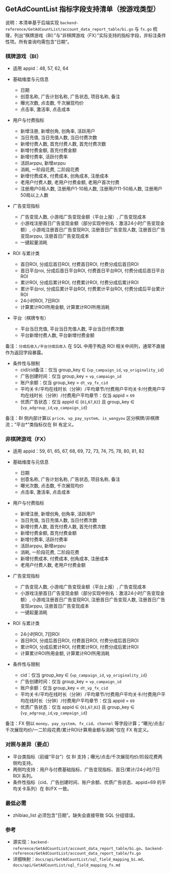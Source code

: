 ## GetAdCountList 指标字段支持清单（按游戏类型）

说明：本清单基于后端实现 `backend-reference/GetAdCountList/account_data_report_table/bi.go` 与 `fx.go` 梳理，列出“棋牌游戏（BI）”与“非棋牌游戏（FX）”实际支持的指标字段，并标注条件性项。所有查询均需包含“日期”。

### 棋牌游戏（BI）

- 适用 appid：48, 57, 62, 64

- 基础维度与元信息
  - 日期
  - 创意名称, 广告计划名称, 广告状态, 项目名称, 备注
  - 曝光次数, 点击数, 千次展现均价
  - 点击率, 激活率, 点击成本

- 用户与付费指标
  - 新增注册, 新增创角, 创角率, 活跃用户
  - 当日充值, 当日充值人数, 当日付费次数
  - 新增付费人数, 首充付费人数, 首充付费次数
  - 新增付费金额, 首充付费金额
  - 新增付费率, 活跃付费率
  - 活跃arppu, 新增arppu
  - 消耗, 一阶段花费, 二阶段花费
  - 新增付费成本, 付费成本, 创角成本, 注册成本
  - 老用户付费人数, 老用户付费金额, 老用户首次付费
  - 注册用户0局人数, 注册用户1-10局人数, 注册用户11-50局人数, 注册用户50局以上人数

- 广告变现指标
  - 广告变现人数, 小游戏广告变现金额（平台上报）, 广告变现成本
  - 小游戏注册首日广告变现金额（部分实现中别名：激活24小时广告变现金额）, 小游戏注册首日广告变现ROI, 注册首日广告变现人数, 注册首日广告变现arppu, 注册首日广告变现成本
  - 一键起量消耗

- ROI 与累计类
  - 首日ROI, 分成后首日ROI, 付费首日ROI, 付费分成后首日ROI
  - 首日平台roi, 分成后首日平台ROI, 付费首日平台ROI, 付费分成后首日平台ROI
  - 累计ROI, 分成后累计ROI, 付费累计ROI, 付费分成后累计ROI
  - 累计平台roi, 分成后累计平台ROI, 付费累计平台ROI, 付费分成后平台累计ROI
  - 24小时ROI, 7日ROI
  - 计算累计ROI所用金额, 计算累计ROI所用消耗

- 平台（棋牌专有）
  - 平台当日充值, 平台当日充值人数, 平台当日付费次数
  - 平台新增付费人数, 平台新增付费金额

备注：`分成后收入/平台分成后收入` 在 SQL 中用于构造 ROI 相关中间列，通常不直接作为返回字段暴露。

- 条件性与限制
  - cid/cid备注：仅当 group_key ∈ {`vp_campaign_id`, `vp_originality_id`}
  - 广告创建时间：仅当 group_key = `vp_campaign_id`
  - 账户余额：仅当 group_key = `dt_vp_fx_cid`
  - 平均关卡/平均在线时长（分钟）/平均章节/付费用户平均关卡/付费用户平均在线时长（分钟）/付费用户平均章节：仅当 appid = `69`
  - 优质广告状态：仅当 appid ∈ {`61`,`67`,`82`} 且 group_key ∈ {`vp_adgroup_id`,`vp_campaign_id`}

备注：BI 侧内部计算以 `price`、`vp_pay_system`、`is_wangyou` 区分棋牌/非棋牌流；“平台*”类指标仅在 BI 有定义。

### 非棋牌游戏（FX）

- 适用 appid：59, 61, 65, 67, 68, 69, 72, 73, 74, 75, 78, 80, 81, 82

- 基础维度与元信息
  - 日期
  - 创意名称, 广告计划名称, 广告状态, 项目名称, 备注
  - 曝光次数, 点击数, 千次展现均价
  - 点击率, 激活率, 点击成本

- 用户与付费指标
  - 新增注册, 新增创角, 创角率, 活跃用户
  - 当日充值, 当日充值人数, 当日付费次数
  - 新增付费人数, 首充付费人数, 首充付费次数
  - 新增付费金额, 首充付费金额
  - 新增付费率, 活跃付费率
  - 活跃arppu, 新增arppu
  - 消耗, 一阶段花费, 二阶段花费
  - 新增付费成本, 付费成本, 创角成本, 注册成本
  - 老用户付费人数, 老用户付费金额

- 广告变现指标
  - 广告变现人数, 小游戏广告变现金额（平台上报）, 广告变现成本
  - 小游戏注册首日广告变现金额（部分实现中别名：激活24小时广告变现金额）, 小游戏注册首日广告变现ROI, 注册首日广告变现人数, 注册首日广告变现arppu, 注册首日广告变现成本
  - 一键起量消耗

- ROI 与累计类
  - 24小时ROI, 7日ROI
  - 首日ROI, 分成后首日ROI, 付费首日ROI, 付费分成后首日ROI
  - 累计ROI, 分成后累计ROI, 付费累计ROI, 付费分成后累计ROI
  - 计算累计ROI所用金额, 计算累计ROI所用消耗

- 条件性与限制
  - cid：仅当 group_key ∈ {`vp_campaign_id`, `vp_originality_id`}
  - 广告创建时间：仅当 group_key = `vp_campaign_id`
  - 账户余额：仅当 group_key = `dt_vp_fx_cid`
  - 平均关卡/平均在线时长（分钟）/平均章节/付费用户平均关卡/付费用户平均在线时长（分钟）/付费用户平均章节：仅当 appid = `69`
  - 优质广告状态：仅当 appid ∈ {`61`,`67`,`82`} 且 group_key ∈ {`vp_adgroup_id`,`vp_campaign_id`}

备注：FX 侧以 `money`、`pay_system`、`fx_cid`、`channel` 等字段计算；“曝光/点击/千次展现均价/一二阶段花费/累计ROI计算用金额与消耗”仅在 FX 有定义。

### 对照与差异（要点）

- 平台类指标（前缀“平台”）仅 BI 支持；曝光/点击/千次展现均价/阶段花费两侧均支持。
- 两侧均支持：用户与付费基础指标、广告变现指标、首日/累计/24小时/7日 ROI 系列。
- 条件性指标（cid、广告创建时间、账户余额、优质广告状态、appid=69 的平均关卡系列）在 BI/FX 一致。

### 最低必需

- zhibiao_list 必须包含“日期”。缺失会直接导致 SQL 分组错误。

### 参考

- 源实现：`backend-reference/GetAdCountList/account_data_report_table/bi.go`、`backend-reference/GetAdCountList/account_data_report_table/fx.go`
- 详细映射：`docs/api/GetAdCountList/sql_field_mapping_bi.md`、`docs/api/GetAdCountList/sql_field_mapping_fx.md`
